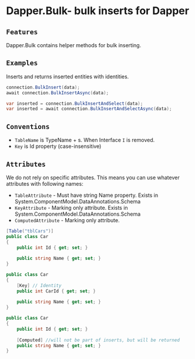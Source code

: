 Dapper.Bulk- bulk inserts for Dapper
===========================================

`Features` 
--------
Dapper.Bulk contains helper methods for bulk inserting.


`Examples` 
-------

Inserts and returns inserted entities with identities.

```csharp
connection.BulkInsert(data);
await connection.BulkInsertAsync(data);

var inserted = connection.BulkInsertAndSelect(data);
var inserted = await connection.BulkInsertAndSelectAsync(data);
```

`Conventions` 
-------

* `TableName` is TypeName + s. When Interface `I` is removed.
* `Key` is Id property (case-insensitive)

`Attributes` 
-------

We do not rely on specific attributes. This means you can use whatever attributes with following names:
 
* `TableAttribute` - Must have string Name property. Exists in System.ComponentModel.DataAnnotations.Schema
* `KeyAttribute` - Marking only attribute. Exists in System.ComponentModel.DataAnnotations.Schema
* `ComputedAttribute`  - Marking only attribute.

```csharp
[Table("tblCars")]
public class Car
{
    public int Id { get; set; }
    
    public string Name { get; set; }
}
```

```csharp
public class Car
{
    [Key] // Identity
    public int CarId { get; set; }
    
    public string Name { get; set; }
}
```

```csharp
public class Car
{
    public int Id { get; set; }
    
    [Computed] //will not be part of inserts, but will be returned
    public string Name { get; set; }
}
```